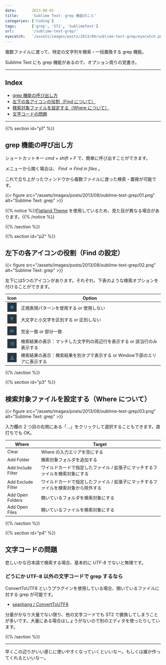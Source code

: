 ```yaml
---
date:       2013-08-01
title:      'Sublime Text: grep 機能のこと'
categories: ['Coding']
tags:       ['grep', 'ST2', 'SublimeText']
url:        '/sublime-text-grep/'
eyecatch:   '/assets/images/posts/2013/08/sublime-text-grep/eyecatch.png'
---
```


複数ファイルに渡って、特定の文字列を検索・一括置換する grep 機能。

Sublime Text にも grep 機能があるので、オプション周りの覚書き。

---

## Index

- [grep 機能の呼び出し方](#p1)
- [左下の各アイコンの役割（Find について）](#p2)
- [検索対象ファイルを設定する（Where について）](#p3)
- [文字コードの問題](#p4)

---

{{% section id="p1" %}}

## grep 機能の呼び出し方

ショートカットキー *cmd + shift + F* で、簡単に呼び出すことができます。

メニューから開く場合は、 *Find -> Find in files* 。

これで立ち上がったウィンドウから複数ファイルに渡った検索・置換が可能です。

{{< figure src="/assets/images/posts/2013/08/sublime-text-grep/01.png" alt="Sublime Text: grep" >}}

{{% notice %}}[Flatland Theme](https://github.com/thinkpixellab/flatland) を使用しているため、見た目が異なる場合があります。{{% /notice %}}

{{% /section %}}

{{% section id="p2" %}}

## 左下の各アイコンの役割（Find の設定）

{{< figure src="/assets/images/posts/2013/08/sublime-text-grep/02.png" alt="Sublime Text: grep" >}}

左下には5つのアイコンがあります。それぞれ、下表のような検索オプションを付けることができます。

| Icon                   | Option                                              |
| :--------------------: | --------------------------------------------------- |
| ![](/assets/images/posts/2013/08/sublime-text-grep/icon_1.png) | 正規表現パターンを使用する or 使用しない |
| ![](/assets/images/posts/2013/08/sublime-text-grep/icon_2.png) | 大文字と小文字を区別する or 区別しない |
| ![](/assets/images/posts/2013/08/sublime-text-grep/icon_3.png) | 完全一致 or 部分一致 |
| ![](/assets/images/posts/2013/08/sublime-text-grep/icon_4.png) | 検索結果の表示：マッチした文字列の周辺行を表示する or 該当行のみ表示する |
| ![](/assets/images/posts/2013/08/sublime-text-grep/icon_5.png) | 検索結果の表示：検索結果を別タブで表示する or Window下部のエリアに表示する |

{{% /section %}}

{{% section id="p3" %}}

## 検索対象ファイルを設定する（Where について）

{{< figure src="/assets/images/posts/2013/08/sublime-text-grep/03.png" alt="Sublime Text: grep" >}}

入力欄の 2 つ目の右側にある「...」をクリックして選択することもできます。直打ちでも OK。

| Where              | Target                                                  |
| ------------------ | ------------------------------------------------------- |
| Clear              | Where の入力エリアを空にする |
| Add Folder         | 検索対象フォルダを追加する |
| Add Include Filter | ワイルドカードで指定したファイル / 拡張子にマッチするファイルを検索対象にする |
| Add Exclude Filter | ワイルドカードで指定したファイル / 拡張子にマッチするファイルを検索対象から除外する |
| Add Open Folders   | 開いているフォルダを検索対象にする |
| Add Open Files     | 開いているファイルを検索対象にする |

{{% /section %}}

{{% section id="p4" %}}

## 文字コードの問題

悲しいかな日本語で検索する場合、基本的に _UTF-8_ でないと無理です。

### どうにか UTF-8 以外の文字コードで grep するなら

ConvertToUTF8 というプラグインを使用している場合、開いているファイルに対する grep が可能です。

- [seanliang / ConvertToUTF8](https://github.com/seanliang/ConvertToUTF8)

分量がかなり大量でない限り、他の文字コードでも ST2 で置換してしまうことが多いです。大量にある場合はしょうがないので別のエディタを使ったりしています。

{{% /section %}}

---

早くこの辺りがいい感じに使いやすくなっていくといいなー。もしくは誰か作ってくれるといいなー。
